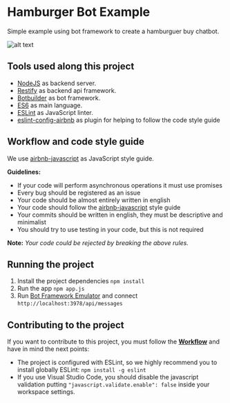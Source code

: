 # Hamburger Bot Example
Simple example using bot framework to create a hamburguer buy chatbot.


![alt text](https://firebasestorage.googleapis.com/v0/b/imagenesuso.appspot.com/o/capturaHamburguer.PNG?alt=media&token=2cde8e5c-5585-4e5b-ba40-9c030c0acd0d)

## Tools used along this project
* [NodeJS](https://nodejs.org) as backend server.
* [Restify](http://restify.com/) as backend api framework.
* [Botbuilder](https://github.com/Microsoft/BotBuilder) as bot framework.
* [ES6](http://es6-features.org) as main language.
* [ESLint](http://eslint.org) as JavaScript linter.
* [eslint-config-airbnb](https://github.com/airbnb/javascript/tree/master/packages/eslint-config-airbnb) as plugin for helping to follow the code style guide

## Workflow and code style guide
We use [airbnb-javascript](https://github.com/airbnb/javascript) as JavaScript style guide.

**Guidelines:**

* If your code will perform asynchronous operations it must use promises
* Every bug should be registered as an issue
* Your code should be almost entirely written in english
* Your code should follow the [airbnb-javascript](https://github.com/airbnb/javascript) style guide
* Your commits should be written in english, they must be descriptive and minimalist
* You should try to use testing in your code, but this is not required

**Note:** _Your code could be rejected by breaking the above rules._

## Running the project
1. Install the project dependencies ```npm install```
2. Run the app ```npm app.js```
3. Run [Bot Framework Emulator](https://emulator.botframework.com/)  and connect ```http://localhost:3978/api/messages```

## Contributing to the project
If you want to contribute to this project, you must follow the [**Workflow**](#workflow-and-code-style-guide) and have in mind the next points:
* The project is configured with ESLint, so we highly recommend you to install globally ESLint: ```npm install -g eslint```
* If you use Visual Studio Code, you should disable the javascript validation putting ```"javascript.validate.enable": false``` inside your workspace settings.


